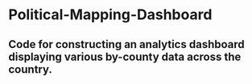 # Political-Mapping-Dashboard

## Code for constructing an analytics dashboard displaying various by-county data across the country. 
